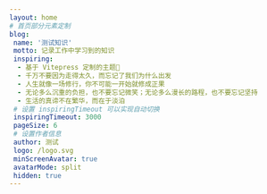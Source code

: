 ```yaml
---
layout: home
# 首页部分元素定制
blog:
 name: '测试知识'
 motto: 记录工作中学习到的知识
 inspiring:
  - 基于 Vitepress 定制的主题🎨
  - 千万不要因为走得太久，而忘记了我们为什么出发
  - 人生就像一场修行，你不可能一开始就修成正果
  - 无论多么沉重的负担，也不要忘记微笑；无论多么漫长的路程，也不要忘记坚持
  - 生活的真谛不在繁华，而在于淡泊
 # 设置 inspiringTimeout 可以实现自动切换
 inspiringTimeout: 3000
 pageSize: 6
 # 设置作者信息
 author: 测试
 logo: /logo.svg
 minScreenAvatar: true
 avatarMode: split
 hidden: true
---
```


